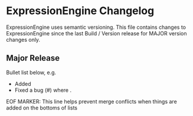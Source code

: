 # ExpressionEngine Changelog

ExpressionEngine uses semantic versioning. This file contains changes to ExpressionEngine since the last Build / Version release for MAJOR version changes only.

## Major Release

Bullet list below, e.g.
   - Added <new feature>
   - Fixed a bug (#<linked issue number>) where <bug behavior>.



EOF MARKER: This line helps prevent merge conflicts when things are
added on the bottoms of lists
